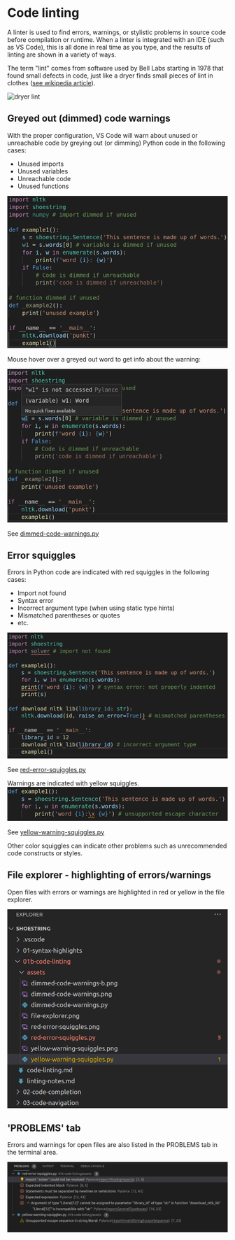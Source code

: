 # Code linting

A linter is used to find errors, warnings, or stylistic problems in source code before compilation or runtime. When a linter is integrated with an IDE (such as VS Code), this is all done in real time as you type, and the results of linting are shown in a variety of ways.

The term "lint" comes from software used by Bell Labs starting in 1978 that found small defects in code, just like a dryer finds small pieces of lint in clothes ([see wikipedia article](https://en.wikipedia.org/wiki/Lint_(software))).

![dryer lint](https://upload.wikimedia.org/wikipedia/commons/thumb/2/23/Dryer_lint.jpg/800px-Dryer_lint.jpg)
<!-- <img src="https://upload.wikimedia.org/wikipedia/commons/thumb/2/23/Dryer_lint.jpg/800px-Dryer_lint.jpg" alt="dryer lint" style="width:200px;border:solid 1px gray" /> -->
<!-- While the native Markdown link inclusion doesn't include the width styling, it looks like Github wasn't honoring that anyway. -->

## Greyed out (dimmed) code warnings

With the proper configuration, VS Code will warn about unused or unreachable code by greying out (or dimming) Python code in the following cases:

* Unused imports
* Unused variables
* Unreachable code
* Unused functions

![Dimmed code warnings](./assets/dimmed-code-warnings.png)
<!-- <img src="./assets/dimmed-code-warnings.png" alt="dimmed-code-warnings" style="max-width:600px;border:solid 1px gray" /> -->

Mouse hover over a greyed out word to get info about the warning:

![Additional info from dimmed code warnings](./assets/dimmed-code-warnings-b.png)
<!-- <img src="./assets/dimmed-code-warnings-b.png" alt="dimmed-code-warnings-b" style="max-width:600px;border:solid 1px gray" /> -->

See [dimmed-code-warnings.py](./assets/dimmed-code-warnings.py)

## Error squiggles

Errors in Python code are indicated with red squiggles in the following cases:

* Import not found
* Syntax error
* Incorrect argument type (when using static type hints)
* Mismatched parentheses or quotes
* etc.

![Red error squiggles](./assets/red-error-squiggles.png)
<!-- <img src="./assets/red-error-squiggles.png" alt="red-error-squiggles" style="max-width:600px;border:solid 1px gray" /> -->

See [red-error-squiggles.py](./assets/red-error-squiggles.py)

Warnings are indicated with yellow squiggles.
![Yellow warning squiggles](./assets/yellow-warning-squiggles.png)
<!-- <img src="./assets/yellow-warning-squiggles.png" alt="yellow-warning-squiggles" style="max-width:600px;border:solid 1px gray" /> -->

See [yellow-warning-squiggles.py](./assets/yellow-warning-squiggles.py)

Other color squiggles can indicate other problems such as unrecommended code constructs or styles.

## File explorer - highlighting of errors/warnings

Open files with errors or warnings are highlighted in red or yellow in the file explorer.

![File explorer](./assets/file-explorer.png)
<!-- <img src="./assets/file-explorer.png" alt="file-explorer" style="max-width:600px;border:solid 1px gray" /> -->

## 'PROBLEMS' tab

Errors and warnings for open files are also listed in the PROBLEMS tab in the terminal area.

![Problems tab](./assets/problems-tab.png)
<!-- <img src="./assets/problems-tab.png" alt="problems-tab" style="max-width:600px;border:solid 1px gray" /> -->
